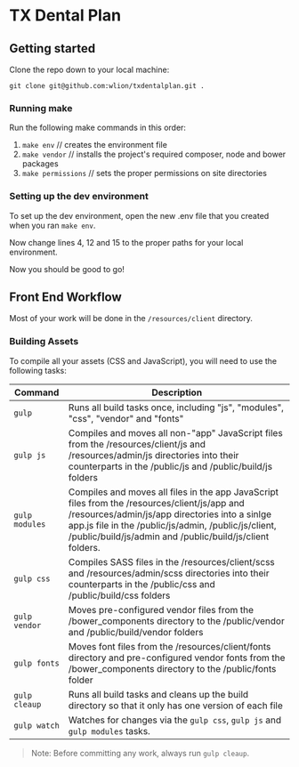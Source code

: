 # TX Dental Plan

## Getting started

Clone the repo down to your local machine:

```git clone git@github.com:wlion/txdentalplan.git .```

### Running make

Run the following make commands in this order:

1. ```make env```         // creates the environment file
2. ```make vendor```      // installs the project's required composer, node and bower packages
3. ```make permissions``` // sets the proper permissions on site directories

### Setting up the dev environment

To set up the dev environment, open the new .env file that you created when you ran ```make env```.

Now change lines 4, 12 and 15 to the proper paths for your local environment.

Now you should be good to go!

## Front End Workflow

Most of your work will be done in the ```/resources/client``` directory.

### Building Assets

To compile all your assets (CSS and JavaScript), you will need to use the following tasks:

Command             | Description
------------------- | ---------------------------------------------------------------------------------------------------
```gulp```          | Runs all build tasks once, including "js", "modules", "css", "vendor" and "fonts"
```gulp js```       | Compiles and moves all non-"app" JavaScript files from the /resources/client/js and /resources/admin/js directories into their counterparts in the /public/js and /public/build/js folders
```gulp modules```  | Compiles and moves all files in the app JavaScript files from the /resources/client/js/app and /resources/admin/js/app directories into a sinlge app.js file in the /public/js/admin, /public/js/client, /public/build/js/admin and /public/build/js/client folders.
```gulp css```      | Compiles SASS files in the /resources/client/scss and /resources/admin/scss directories into their counterparts in the /public/css and /public/build/css folders
```gulp vendor```   | Moves pre-configured vendor files from the /bower_components directory to the /public/vendor and /public/build/vendor folders
```gulp fonts```    | Moves font files from the /resources/client/fonts directory and pre-configured vendor fonts from the /bower_components directory to the /public/fonts folder
```gulp cleaup```   | Runs all build tasks and cleans up the build directory so that it only has one version of each file
```gulp watch```    | Watches for changes via the ```gulp css```, ```gulp js``` and ```gulp modules``` tasks.

> Note: Before committing any work, always run ```gulp cleaup```.

